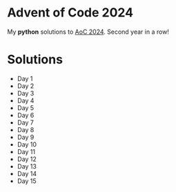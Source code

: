 # Advent of Code 2024
My **python** solutions to [AoC 2024](https://adventofcode.com/2024). Second year in a row!

# Solutions
- Day 1
- Day 2
- Day 3
- Day 4
- Day 5
- Day 6
- Day 7
- Day 8
- Day 9
- Day 10
- Day 11
- Day 12
- Day 13
- Day 14
- Day 15